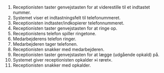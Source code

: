 1. Receptionisten taster genvejstasten for at viderestille til et indtastet nummer.
1. Systemet viser et indtastningsfelt til telefonummeret.
1. Receptionisten indtaster/indkopierer telefonnummeret.
1. Receptionisten taster genvejstasten for at ringe op.
1. Receptionistens telefon spiller ringetone.
1. Medarbejderens telefon ringer.
1. Medarbejderen tager telefonen.
1. Receptionisten snakker med medarbejderen.
1. Receptionisten taster genvejstasten for at lægge (udgående opkald) på.
1. Systemet giver receptionisten opkalder »i røret«.
1. Receptionisten snakker med opkalder.
